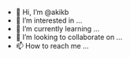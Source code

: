 - 👋 Hi, I’m @akikb
- 👀 I’m interested in ...
- 🌱 I’m currently learning ...
- 💞️ I’m looking to collaborate on ...
- 📫 How to reach me ...

<!---
akikb/akikb is a ✨ special ✨ repository because its `README.md` (this file) appears on your GitHub profile.
You can click the Preview link to take a look at your changes.
--->
